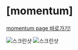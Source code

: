 # [momentum]

[momentum page 바로가기!](https://ohna93.github.io/MOMENTUM)

![스크린샷](screenshot.png)
![스크린샷](screenshot2.png)
